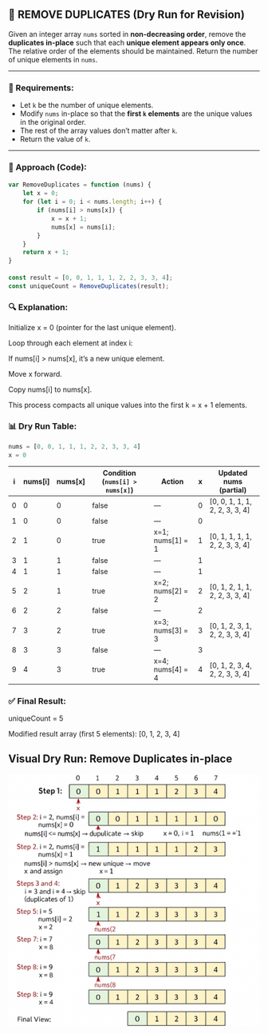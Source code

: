 ## 🧹 REMOVE DUPLICATES (Dry Run for Revision)

Given an integer array `nums` sorted in **non-decreasing order**, remove the **duplicates in-place** such that each **unique element appears only once**. The relative order of the elements should be maintained. Return the number of unique elements in `nums`.

---

### 📌 Requirements:

- Let `k` be the number of unique elements.
- Modify `nums` in-place so that the **first `k` elements** are the unique values in the original order.
- The rest of the array values don’t matter after `k`.
- Return the value of `k`.

---

### 🧠 Approach (Code):

```js
var RemoveDuplicates = function (nums) {
    let x = 0;
    for (let i = 0; i < nums.length; i++) {
        if (nums[i] > nums[x]) {
            x = x + 1;
            nums[x] = nums[i];
        }
    }
    return x + 1;
}

const result = [0, 0, 1, 1, 1, 2, 2, 3, 3, 4];
const uniqueCount = RemoveDuplicates(result);
```

### 🔍 Explanation:

Initialize x = 0 (pointer for the last unique element).

Loop through each element at index i:

If nums[i] > nums[x], it’s a new unique element.

Move x forward.

Copy nums[i] to nums[x].

This process compacts all unique values into the first k = x + 1 elements.

### 📊 Dry Run Table:

```js
nums = [0, 0, 1, 1, 1, 2, 2, 3, 3, 4]
x = 0

```

| i | nums\[i] | nums\[x] | Condition (`nums[i] > nums[x]`) | Action            | x | Updated nums (partial)          |
| - | -------- | -------- | ------------------------------- | ----------------- | - | ------------------------------- |
| 0 | 0        | 0        | false                           | —                 | 0 | \[0, 0, 1, 1, 1, 2, 2, 3, 3, 4] |
| 1 | 0        | 0        | false                           | —                 | 0 |                                 |
| 2 | 1        | 0        | true                            | x=1; nums\[1] = 1 | 1 | \[0, 1, 1, 1, 1, 2, 2, 3, 3, 4] |
| 3 | 1        | 1        | false                           | —                 | 1 |                                 |
| 4 | 1        | 1        | false                           | —                 | 1 |                                 |
| 5 | 2        | 1        | true                            | x=2; nums\[2] = 2 | 2 | \[0, 1, 2, 1, 1, 2, 2, 3, 3, 4] |
| 6 | 2        | 2        | false                           | —                 | 2 |                                 |
| 7 | 3        | 2        | true                            | x=3; nums\[3] = 3 | 3 | \[0, 1, 2, 3, 1, 2, 2, 3, 3, 4] |
| 8 | 3        | 3        | false                           | —                 | 3 |                                 |
| 9 | 4        | 3        | true                            | x=4; nums\[4] = 4 | 4 | \[0, 1, 2, 3, 4, 2, 2, 3, 3, 4] |


### ✅ Final Result:
uniqueCount = 5

Modified result array (first 5 elements): [0, 1, 2, 3, 4]


## Visual Dry Run: Remove Duplicates in-place

![img](./REMOVE-DUPLICATES.png)

